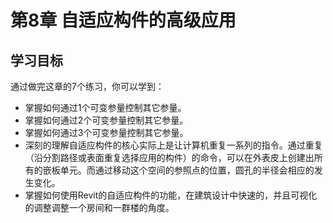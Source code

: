 # 第8章 自适应构件的高级应用

## 学习目标

通过做完这章的7个练习，你可以学到：

- 掌握如何通过1个可变参量控制其它参量。
- 掌握如何通过2个可变参量控制其它参量。
- 掌握如何通过3个可变参量控制其它参量。
- 深刻的理解自适应构件的核心实际上是让计算机重复一系列的指令。通过重复（沿分割路径或表面重复选择应用的构件）的命令，可以在外表皮上创建出所有的嵌板单元。而通过移动这个空间的参照点的位置，圆孔的半径会相应的发生变化。
- 掌握如何使用Revit的自适应构件的功能，在建筑设计中快速的，并且可视化的调整调整一个房间和一群楼的角度。
